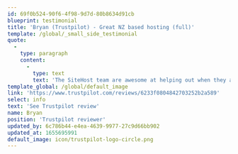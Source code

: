 ```yaml
---
id: 69f0b524-90f6-4f98-9d7d-80b8634d91cb
blueprint: testimonial
title: 'Bryan (Trustpilot) - Great NZ based hosting (full)'
template: /global/_small_side_testimonial
quote:
  -
    type: paragraph
    content:
      -
        type: text
        text: 'The SiteHost team are awesome at helping out when they are needed, they are quick friendly and knowledgeable and most importantly based in New Zealand! I''ve been "in the trade" for 10 years and I''ve never consistently experienced the same level of support that we get from the SiteHost team. Keep up the great work!'
template_global: /global/default_image
link: 'https://www.trustpilot.com/reviews/6233f0804842703252b2a589'
select: info
text: 'See Trustpilot review'
name: Bryan
position: 'Trustpilot reviewer'
updated_by: 6c786b44-e4ea-4639-9977-27c9d66bb902
updated_at: 1655695991
default_image: icon/trustpilot-logo-circle.png
---
```

